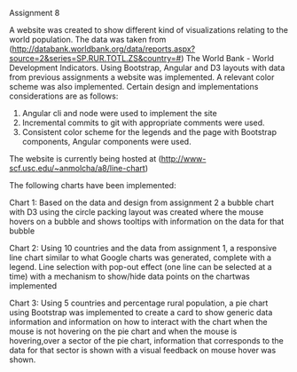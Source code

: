 Assignment 8 

A website was created to show different kind of visualizations relating to the world population. The data was taken from (http://databank.worldbank.org/data/reports.aspx?source=2&series=SP.RUR.TOTL.ZS&country=#) The World Bank - World Development Indicators.
Using Bootstrap, Angular and D3 layouts with data from previous assignments a website was implemented. A relevant color scheme was also implemented. 
Certain design and implementations considerations are as follows:
1. Angular cli and node were used to implement the site
2. Incremental commits to git with appropriate comments were used.</li>
3. Consistent color scheme for the legends and the page with Bootstrap components, Angular components were used.

The website is currently being hosted at (http://www-scf.usc.edu/~anmolcha/a8/line-chart)

The following charts have been implemented:


Chart 1: Based on the data and design from assignment 2  a bubble chart with D3 using the circle packing layout was created where the mouse hovers on a bubble and shows tooltips with information on the data for that bubble

Chart 2: Using 10 countries and the data from assignment 1, a responsive line chart similar to what Google charts was generated, complete with a legend. Line selection with pop-out effect (one line can be selected at a time) with a mechanism to show/hide data points on the chartwas implemented

Chart 3: Using 5 countries and percentage rural population, a pie chart using Bootstrap was implemented to create a card to show generic data information and information on how to interact with the chart when the mouse is not hovering on the pie chart and when the mouse is hovering,over a sector of the pie chart, information that corresponds to the data for that sector is shown with a visual feedback on mouse hover was shown.

